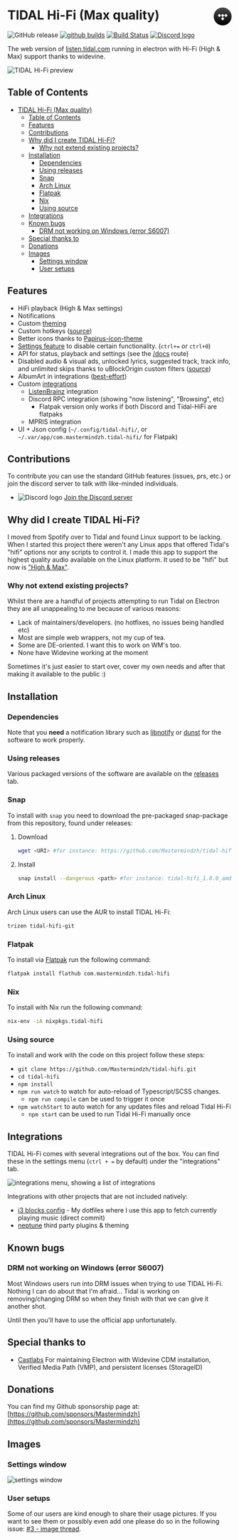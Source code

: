 # TIDAL Hi-Fi (Max quality)<img src = "./build/icon.png" height="40" align="right"/>

![GitHub release](https://img.shields.io/github/release/Mastermindzh/tidal-hifi.svg) [![github builds](https://github.com/mastermindzh/tidal-hifi/actions/workflows/build.yml/badge.svg)](https://github.com/Mastermindzh/tidal-hifi/actions) [![Build Status](https://ci.mastermindzh.tech/api/badges/Mastermindzh/tidal-hifi/status.svg)](https://ci.mastermindzh.tech/Mastermindzh/tidal-hifi) [![Discord logo](./docs/images/discord.png)](https://discord.gg/yhNwf4v4He)

The web version of [listen.tidal.com](https://listen.tidal.com) running in electron with Hi-Fi (High & Max) support thanks to widevine.

![TIDAL Hi-Fi preview](./docs/images/preview.png)

## Table of Contents

<!-- toc -->

- [TIDAL Hi-Fi (Max quality)](#tidal-hi-fi-max-quality)
  - [Table of Contents](#table-of-contents)
  - [Features](#features)
  - [Contributions](#contributions)
  - [Why did I create TIDAL Hi-Fi?](#why-did-i-create-tidal-hi-fi)
    - [Why not extend existing projects?](#why-not-extend-existing-projects)
  - [Installation](#installation)
    - [Dependencies](#dependencies)
    - [Using releases](#using-releases)
    - [Snap](#snap)
    - [Arch Linux](#arch-linux)
    - [Flatpak](#flatpak)
    - [Nix](#nix)
    - [Using source](#using-source)
  - [Integrations](#integrations)
  - [Known bugs](#known-bugs)
    - [DRM not working on Windows (error S6007)](#drm-not-working-on-windows-error-s6007)
  - [Special thanks to](#special-thanks-to)
  - [Donations](#donations)
  - [Images](#images)
    - [Settings window](#settings-window)
    - [User setups](#user-setups)

<!-- tocstop -->

## Features

- HiFi playback (High & Max settings)
- Notifications
- Custom [theming](./docs/theming.md)
- Custom hotkeys ([source](https://defkey.com/tidal-desktop-shortcuts))
- Better icons thanks to [Papirus-icon-theme](https://github.com/PapirusDevelopmentTeam/papirus-icon-theme/)
- [Settings feature](./docs/images/settings.png) to disable certain functionality. (`ctrl+=` or `ctrl+0`)
- API for status, playback and settings (see the [/docs](http://localhost:47836/docs/) route)
- Disabled audio & visual ads, unlocked lyrics, suggested track, track info, and unlimited skips thanks to uBlockOrigin custom filters ([source](https://github.com/uBlockOrigin/uAssets/issues/17495))
- AlbumArt in integrations ([best-effort](https://github.com/Mastermindzh/tidal-hifi/pull/88#pullrequestreview-840814847))
- Custom [integrations](#integrations)
  - [ListenBrainz](https://listenbrainz.org/?redirect=false) integration
  - Discord RPC integration (showing "now listening", "Browsing", etc)
    - Flatpak version only works if both Discord and Tidal-HiFi are flatpaks
  - MPRIS integration
- UI + Json config (`~/.config/tidal-hifi/`, or `~/.var/app/com.mastermindzh.tidal-hifi/` for Flatpak)

## Contributions

To contribute you can use the standard GitHub features (issues, prs, etc.) or join the discord server to talk with like-minded individuals.

- ![Discord logo](./docs/images/discord.png) [Join the Discord server](https://discord.gg/yhNwf4v4He)

## Why did I create TIDAL Hi-Fi?

I moved from Spotify over to Tidal and found Linux support to be lacking.
When I started this project there weren't any Linux apps that offered Tidal's "hifi" options nor any scripts to control it.
I made this app to support the highest quality audio available on the Linux platform. It used to be "hifi" but now is ["High & Max"](https://tidal.com/sound-quality).

### Why not extend existing projects?

Whilst there are a handful of projects attempting to run Tidal on Electron they are all unappealing to me because of various reasons:

- Lack of maintainers/developers. (no hotfixes, no issues being handled etc)
- Most are simple web wrappers, not my cup of tea.
- Some are DE-oriented. I want this to work on WM's too.
- None have Widevine working at the moment

Sometimes it's just easier to start over, cover my own needs and after that making it available to the public :)

## Installation

### Dependencies

Note that you **need** a notification library such as [libnotify](https://github.com/GNOME/libnotify) or [dunst](https://github.com/dunst-project/dunst) for the software to work properly.

### Using releases

Various packaged versions of the software are available on the [releases](https://github.com/Mastermindzh/tidal-hifi/releases) tab.

### Snap

To install with `snap` you need to download the pre-packaged snap-package from this repository, found under releases:

1. Download

   ```sh
   wget <URI> #for instance: https://github.com/Mastermindzh/tidal-hifi/releases/download/1.0/tidal-hifi_1.0.0_amd64.snap
   ```

2. Install

   ```sh
   snap install --dangerous <path> #for instance: tidal-hifi_1.0.0_amd64.snap
   ```

### Arch Linux

Arch Linux users can use the AUR to install TIDAL Hi-Fi:

```sh
trizen tidal-hifi-git
```

### Flatpak

To install via [Flatpak](https://flathub.org/apps/details/com.mastermindzh.tidal-hifi) run the following command:

```sh
flatpak install flathub com.mastermindzh.tidal-hifi
```

### Nix

To install with Nix run the following command:

```sh
nix-env -iA nixpkgs.tidal-hifi
```

### Using source

To install and work with the code on this project follow these steps:

- `git clone https://github.com/Mastermindzh/tidal-hifi.git`
- `cd tidal-hifi`
- `npm install`
- `npm run watch` to watch for auto-reload of Typescript/SCSS changes.
  - `npm run compile` can be used to trigger it once
- `npm watchStart` to auto watch for any updates files and reload Tidal Hi-Fi
  - `npm start` can be used to run Tidal Hi-Fi manually once

## Integrations

TIDAL Hi-Fi comes with several integrations out of the box.
You can find these in the settings menu (`ctrl + =` by default) under the "integrations" tab.

![integrations menu, showing a list of integrations](./docs/images/integrations.png)

Integrations with other projects that are not included natively:

- [i3 blocks config](https://github.com/Mastermindzh/dotfiles/commit/9714b2fa1d670108ce811d5511fd3b7a43180647) - My dotfiles where I use this app to fetch currently playing music (direct commit)
- [neptune](https://github.com/uwu/neptune) third party plugins & theming

## Known bugs

### DRM not working on Windows (error S6007)

Most Windows users run into DRM issues when trying to use TIDAL Hi-Fi.
Nothing I can do about that I'm afraid... Tidal is working on removing/changing DRM so when they finish with that we can give it another shot.

Until then you'll have to use the official app unfortunately.

## Special thanks to

- [Castlabs](https://castlabs.com/)
  For maintaining Electron with Widevine CDM installation, Verified Media Path (VMP), and persistent licenses (StorageID)

## Donations

You can find my Github sponsorship page at: [https://github.com/sponsors/Mastermindzh](https://github.com/sponsors/Mastermindzh)

## Images

### Settings window

![settings window](./docs/images/settings-preview.png)

### User setups

Some of our users are kind enough to share their usage pictures.
If you want to see them or possibly even add one please do so in the following issue: [#3 - image thread](https://github.com/Mastermindzh/tidal-hifi/issues/3).
